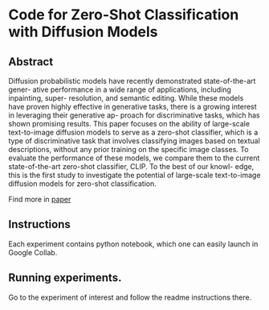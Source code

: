 # Code for Zero-Shot Classification with Diffusion Models

## Abstract
Diffusion probabilistic models have recently demonstrated state-of-the-art gener- ative performance in a wide range of applications, including inpainting, super- resolution, and semantic editing. While these models have proven highly effective in generative tasks, there is a growing interest in leveraging their generative ap- proach for discriminative tasks, which has shown promising results. This paper focuses on the ability of large-scale text-to-image diffusion models to serve as a zero-shot classifier, which is a type of discriminative task that involves classifying images based on textual descriptions, without any prior training on the specific image classes. To evaluate the performance of these models, we compare them to the current state-of-the-art zero-shot classifier, CLIP. To the best of our knowl- edge, this is the first study to investigate the potential of large-scale text-to-image diffusion models for zero-shot classification.

Find more in [paper](paper.pdf)

## Instructions

Each experiment contains python notebook, which one can easily launch in Google Collab.

## Running experiments.

Go to the experiment of interest and follow the readme instructions there.
